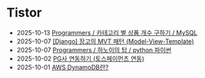 # Tistor<!-- RECENT POST START -->
- 2025-10-13 [Programmers / 카테고리 별 상품 개수 구하기 / MySQL](https://seulow-down.tistory.com/431)
- 2025-10-07 [[Django] 장고의 MVT 패턴 (Model-View-Template)](https://seulow-down.tistory.com/268)
- 2025-10-07 [Programmers / 하노이의 탑 / python 파이썬](https://seulow-down.tistory.com/430)
- 2025-10-02 [PG사 연동하기 (토스페이먼츠 연동)](https://seulow-down.tistory.com/429)
- 2025-10-01 [AWS DynamoDB란?](https://seulow-down.tistory.com/428)
<!-- RECENT POST END -->